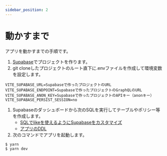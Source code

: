 ```yaml
---
sidebar_position: 2
---
```


# 動かすまで

アプリを動かすまでの手順です。

1. [Supabase](https://supabase.com/docs/)でプロジェクトを作ります。
1. git cloneしたプロジェクトのルート直下に.envファイルを作成して環境変数を設定します。
  ```
  VITE_SUPABASE_URL=Supabaseで作ったプロジェクトのURL
  VITE_SUPABASE_ENDPOINT=Supabaseで作ったプロジェクトのGraphQLのURL
  VITE_SUPABASE_ANON_KEY=Supabaseで作ったプロジェクトのAPIキー（anonキー）
  VITE_SUPABASE_PERSIST_SESSION=no
  ```
1. Supabaseのダッシュボードから次のSQLを実行してテーブルやポリシー等を作成します。
    - [SQLでlikeを使えるようにSupabaseをカスタマイズ](./backend/sql/like_operation.sql)
    - [アプリのDDL](./backend/sql/all.sql)
1. 次のコマンドでアプリを起動します。
  ```
  $ yarn
  $ yarn dev
  ```
